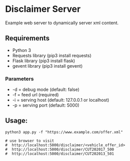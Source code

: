 # Disclaimer Server

Example web server to dynamically server xml content.

## Requirements

* Python 3
* Requests library (pip3 install requests)
* Flask library (pip3 install flask)
* gevent library (pip3 install gevent)

### Parameters

 * -d = debug mode (default: false)
 * -f = feed url (required)
 * -i = serving host (default: 127.0.0.1 or localhost)
 * -p = serving port (default: 5000)

## Usage:

```
python3 app.py -f "https://www.example.com/offer.xml"

# use browser to visit
#  http://localhost:5000/disclaimer/<vehicle_offer_id>
#  http://localhost:5000/disclaimer/CUT202017_500
#  http://localhost:5000/disclaimer/CUT202013_501
```
